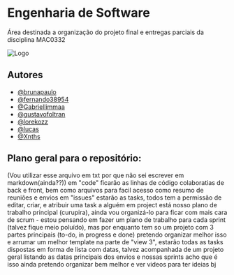 # Engenharia de Software

Área destinada a organização do projeto final e entregas parciais da disciplina MAC0332


![Logo](https://www.deviante.com.br/wp-content/uploads/2021/02/25.-Engenharia-de-Software.png)


## Autores

- [@brunapaulo](https://github.com/brunapaulo)
- [@fernando38954](https://github.com/fernando38954)
- [@Gabriellimmaa](https://github.com/Gabriellimmaa)
- [@gustavofoltran](https://github.com/gustavofoltran)
- [@lorekozz](https://github.com/lorekozz)
- [@lucas](https://www.instagram.com/franco.lucasr/)
- [@Xnths](https://github.com/Xnths)

## Plano geral para o repositório:
(Vou utilizar esse arquivo em txt por que não sei escrever em markdown(ainda??))
em "code" ficarão as linhas de código colaboratias de back e front, bem como arquivos para facil acesso como resumo de reuniões e envios 
em "issues" estarão as tasks, todos tem a permissão de editar, criar, e atribuir uma task a alguém
em project está nosso plano de trabalho principal (curupira), ainda vou organizá-lo para ficar com mais cara de scrum - estou pensando em fazer um plano de trabalho para cada sprint (talvez fique meio poluído), mas por enquanto tem so um projeto com 3 partes principais (to-do, in progress e done)
pretendo organizar melhor isso e arrumar um melhor template
na parte de "view 3", estarão todas as tasks dispostas em forma de lista com datas, talvez acompanhada de um projeto geral listando as datas principais dos envios e nossas sprints 
acho que é isso ainda pretendo organizar bem melhor e ver videos para ter ideias bj
